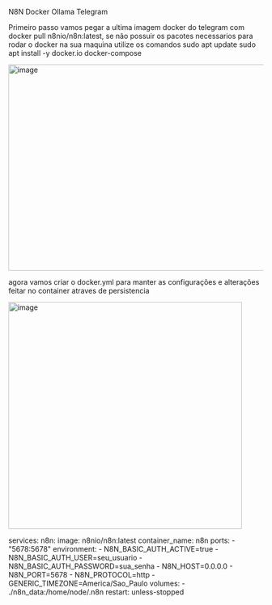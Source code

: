 N8N Docker Ollama Telegram

Primeiro passo vamos pegar a ultima imagem docker do telegram com docker pull n8nio/n8n:latest, se não possuir os pacotes necessarios para rodar o docker na sua maquina utilize os comandos 
sudo apt update
sudo apt install -y docker.io docker-compose


<img width="687" height="408" alt="image" src="https://github.com/user-attachments/assets/2949fa64-7d90-445a-b13c-f123b0bd17fd" />

agora vamos criar o docker.yml para manter as configurações e alterações feitar no container atraves de persistencia
    
<img width="461" height="449" alt="image" src="https://github.com/user-attachments/assets/209fd7db-080c-4b47-a691-f6a48d29c618" />

services:
  n8n:
    image: n8nio/n8n:latest
    container_name: n8n
    ports:
      - "5678:5678"
    environment:
      - N8N_BASIC_AUTH_ACTIVE=true
      - N8N_BASIC_AUTH_USER=seu_usuario
      - N8N_BASIC_AUTH_PASSWORD=sua_senha
      - N8N_HOST=0.0.0.0
      - N8N_PORT=5678
      - N8N_PROTOCOL=http
      - GENERIC_TIMEZONE=America/Sao_Paulo
    volumes:
      - ./n8n_data:/home/node/.n8n
    restart: unless-stopped

